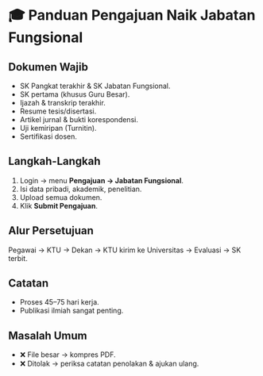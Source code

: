 # 🎓 Panduan Pengajuan Naik Jabatan Fungsional

## Dokumen Wajib
- SK Pangkat terakhir & SK Jabatan Fungsional.  
- SK pertama (khusus Guru Besar).  
- Ijazah & transkrip terakhir.  
- Resume tesis/disertasi.  
- Artikel jurnal & bukti korespondensi.  
- Uji kemiripan (Turnitin).  
- Sertifikasi dosen.  

## Langkah-Langkah
1. Login → menu **Pengajuan → Jabatan Fungsional**.  
2. Isi data pribadi, akademik, penelitian.  
3. Upload semua dokumen.  
4. Klik **Submit Pengajuan**.  

## Alur Persetujuan
Pegawai → KTU → Dekan → KTU kirim ke Universitas → Evaluasi → SK terbit.  

## Catatan
- Proses 45–75 hari kerja.  
- Publikasi ilmiah sangat penting.  

## Masalah Umum
- ❌ File besar → kompres PDF.  
- ❌ Ditolak → periksa catatan penolakan & ajukan ulang.  
